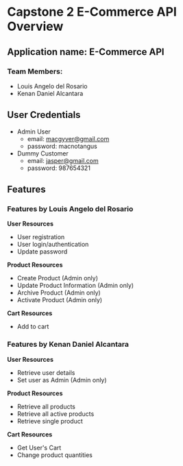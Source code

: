 # Capstone 2 E-Commerce API Overview

## Application name: E-Commerce API

### Team Members:
* Louis Angelo del Rosario
* Kenan Daniel Alcantara

## User Credentials
* Admin User
  * email: macgyver@gmail.com
  * password: macnotangus
* Dummy Customer
  * email: jasper@gmail.com
  * password: 987654321

## Features
### Features by Louis Angelo del Rosario
**User Resources**
* User registration
* User login/authentication
* Update password

**Product Resources**
* Create Product (Admin only)
* Update Product Information (Admin only)
* Archive Product (Admin only)
* Activate Product (Admin only)

**Cart Resources**
* Add to cart

### Features by Kenan Daniel Alcantara
**User Resources**
* Retrieve user details
* Set user as Admin (Admin only)

**Product Resources**
* Retrieve all products
* Retrieve all active products
* Retrieve single product

**Cart Resources**
* Get User's Cart
* Change product quantities